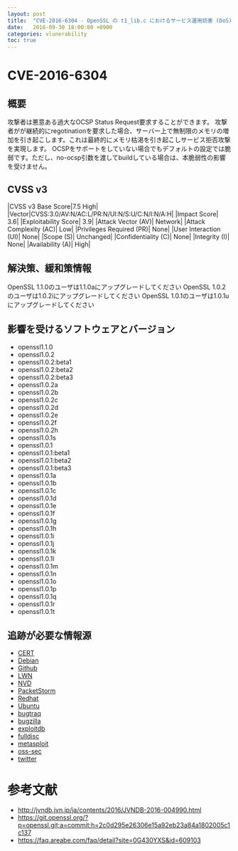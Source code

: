 ```yaml
---
layout: post
title:  "CVE-2016-6304 - OpenSSL の t1_lib.c におけるサービス運用妨害 (DoS) の脆弱性"
date:   2016-09-30 18:00:00 +0900
categories: vlunerability
toc: true
---
```


# CVE-2016-6304

## 概要

攻撃者は悪意ある過大なOCSP Status Request要求することができます。
攻撃者がが継続的にregotinationを要求した場合、サーバー上で無制限のメモリの増加を引き起こします。これは最終的にメモリ枯渇を引き起こしサービス拒否攻撃を実現します。
OCSPをサポートをしていない場合でもデフォルトの設定では脆弱です。ただし、no-ocsp引数を渡してbuildしている場合は、本脆弱性の影響を受けません。

## CVSS v3

|CVSS v3 Base Score|7.5 High|
|Vector|CVSS:3.0/AV:N/AC:L/PR:N/UI:N/S:U/C:N/I:N/A:H|
|Impact Score| 3.6|
|Exploitability Score| 3.9|
|Attack Vector (AV)| Network|
|Attack Complexity (AC)| Low|
|Privileges Required (PR)| None|
|User Interaction (UI)| None|
|Scope (S)| Unchanged|
|Confidentiality (C)| None|
|Integrity (I)| None|
|Availability (A)| High|

## 解決策、緩和策情報

OpenSSL 1.1.0のユーザは1.1.0aにアップグレードしてください
OpenSSL 1.0.2のユーザは1.0.2iにアップグレードしてください
OpenSSL 1.0.1のユーザは1.0.1uにアップグレードしてください

## 影響を受けるソフトウェアとバージョン

* openssl1.1.0
* openssl1.0.2
* openssl1.0.2:beta1
* openssl1.0.2:beta2
* openssl1.0.2:beta3
* openssl1.0.2a
* openssl1.0.2b
* openssl1.0.2c
* openssl1.0.2d
* openssl1.0.2e
* openssl1.0.2f
* openssl1.0.2h
* openssl1.0.1s
* openssl1.0.1
* openssl1.0.1:beta1
* openssl1.0.1:beta2
* openssl1.0.1:beta3
* openssl1.0.1a
* openssl1.0.1b
* openssl1.0.1c
* openssl1.0.1d
* openssl1.0.1e
* openssl1.0.1f
* openssl1.0.1g
* openssl1.0.1h
* openssl1.0.1i
* openssl1.0.1j
* openssl1.0.1k
* openssl1.0.1l
* openssl1.0.1m
* openssl1.0.1n
* openssl1.0.1o
* openssl1.0.1p
* openssl1.0.1q
* openssl1.0.1r
* openssl1.0.1t

## 追跡が必要な情報源

 * [CERT](https://www.kb.cert.org/vuls/byid?query=CVE-2016-6304&searchview=)
 * [Debian](https://security-tracker.debian.org/tracker/CVE-2016-6304)
 * [Github](https://github.com/search?q="CVE-2016-6304")
 * [LWN](https://lwn.net/Search/DoSearch?words=CVE-2016-6304)
 * [NVD](https://web.nvd.nist.gov/view/vuln/detail?vulnId=CVE-2016-6304)
 * [PacketStorm](https://packetstormsecurity.com/search/?q=CVE-2016-6304)
 * [Redhat](https://access.redhat.com/security/cve/CVE-2016-6304)
 * [Ubuntu](https://people.canonical.com/~ubuntu-security/cve/CVE-2016-6304.html)
 * [bugtraq](https://marc.info/?s=CVE-2016-6304&l=bugtraq)
 * [bugzilla](https://bugzilla.redhat.com/show_bug.cgi?id=CVE-2016-6304)
 * [exploitdb](https://www.exploit-db.com/search/?action=search&cve=2016-6304)
 * [fulldisc](https://marc.info/?s=CVE-2016-6304&l=full-disclosure)
 * [metasploit](https://www.rapid7.com/db/search?q=CVE-2016-6304)
 * [oss-sec](https://marc.info/?s=CVE-2016-6304&l=oss-security)
 * [twitter](https://twitter.com/search?q=CVE-2016-6304)

# 参考文献

 * http://jvndb.jvn.jp/ja/contents/2016/JVNDB-2016-004990.html
 * https://git.openssl.org/?p=openssl.git;a=commit;h=2c0d295e26306e15a92eb23a84a1802005c1c137
 * https://faq.areabe.com/faq/detail?site=0G430YXS&id=609103

